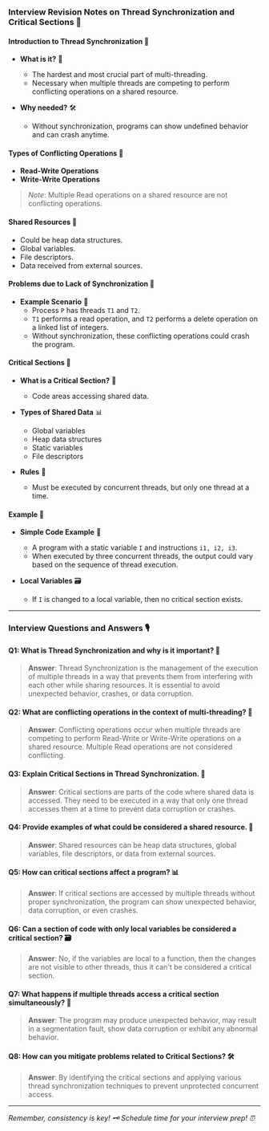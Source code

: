 ### Interview Revision Notes on Thread Synchronization and Critical Sections 📝

#### Introduction to Thread Synchronization 🧵
- **What is it?** 🤔  
  - The hardest and most crucial part of multi-threading.  
  - Necessary when multiple threads are competing to perform conflicting operations on a shared resource.

- **Why needed?** 🛠  
  - Without synchronization, programs can show undefined behavior and can crash anytime.

#### Types of Conflicting Operations 🤯
- **Read-Write Operations**
- **Write-Write Operations**

> *Note*: Multiple Read operations on a shared resource are not conflicting operations.

#### Shared Resources 🔄
- Could be heap data structures.
- Global variables.
- File descriptors.
- Data received from external sources.

#### Problems due to Lack of Synchronization 🚫
- **Example Scenario** 📖  
  - Process `P` has threads `T1` and `T2`.
  - `T1` performs a read operation, and `T2` performs a delete operation on a linked list of integers.
  - Without synchronization, these conflicting operations could crash the program.
  
#### Critical Sections 🚨
- **What is a Critical Section?** 🤔  
  - Code areas accessing shared data.
  
- **Types of Shared Data** 📊  
  - Global variables
  - Heap data structures
  - Static variables
  - File descriptors
  
- **Rules** 📏  
  - Must be executed by concurrent threads, but only one thread at a time.
  
#### Example 🌟
- **Simple Code Example** 📜  
  - A program with a static variable `I` and instructions `i1, i2, i3`.
  - When executed by three concurrent threads, the output could vary based on the sequence of thread execution.

- **Local Variables** 🗃  
  - If `I` is changed to a local variable, then no critical section exists.

---

### Interview Questions and Answers 🎙

#### Q1: What is Thread Synchronization and why is it important? 🤔
> **Answer**: Thread Synchronization is the management of the execution of multiple threads in a way that prevents them from interfering with each other while sharing resources. It is essential to avoid unexpected behavior, crashes, or data corruption.

#### Q2: What are conflicting operations in the context of multi-threading? 🧵
> **Answer**: Conflicting operations occur when multiple threads are competing to perform Read-Write or Write-Write operations on a shared resource. Multiple Read operations are not considered conflicting.

#### Q3: Explain Critical Sections in Thread Synchronization. 🚨
> **Answer**: Critical sections are parts of the code where shared data is accessed. They need to be executed in a way that only one thread accesses them at a time to prevent data corruption or crashes.

#### Q4: Provide examples of what could be considered a shared resource. 🔄
> **Answer**: Shared resources can be heap data structures, global variables, file descriptors, or data from external sources.

#### Q5: How can critical sections affect a program? 📊
> **Answer**: If critical sections are accessed by multiple threads without proper synchronization, the program can show unexpected behavior, data corruption, or even crashes.

#### Q6: Can a section of code with only local variables be considered a critical section? 🗃
> **Answer**: No, if the variables are local to a function, then the changes are not visible to other threads, thus it can't be considered a critical section.

#### Q7: What happens if multiple threads access a critical section simultaneously? 🚫
> **Answer**: The program may produce unexpected behavior, may result in a segmentation fault, show data corruption or exhibit any abnormal behavior.

#### Q8: How can you mitigate problems related to Critical Sections? 🛠
> **Answer**: By identifying the critical sections and applying various thread synchronization techniques to prevent unprotected concurrent access.

---

*Remember, consistency is key! 🗝 Schedule time for your interview prep! ⏰*
